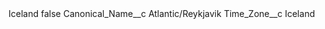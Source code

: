 <?xml version="1.0" encoding="UTF-8"?>
<CustomMetadata xmlns="http://soap.sforce.com/2006/04/metadata" xmlns:xsi="http://www.w3.org/2001/XMLSchema-instance" xmlns:xsd="http://www.w3.org/2001/XMLSchema">
    <label>Iceland</label>
    <protected>false</protected>
    <values>
        <field>Canonical_Name__c</field>
        <value xsi:type="xsd:string">Atlantic/Reykjavik</value>
    </values>
    <values>
        <field>Time_Zone__c</field>
        <value xsi:type="xsd:string">Iceland</value>
    </values>
</CustomMetadata>
